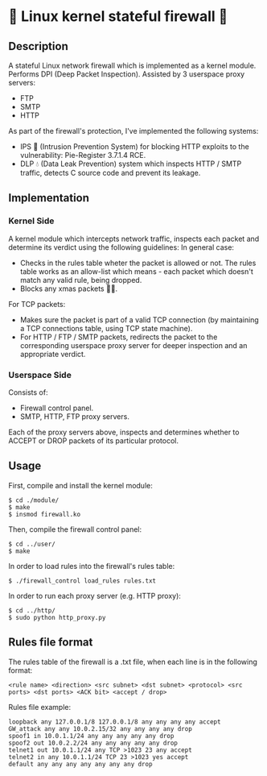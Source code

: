 # 🐧 Linux kernel stateful firewall 🧱

## Description

A stateful Linux network firewall which is implemented as a kernel module.
Performs DPI (Deep Packet Inspection).
Assisted by 3 userspace proxy servers:
* FTP
* SMTP
* HTTP

As part of the firewall's protection, I've implemented the following systems:
* IPS 🔎 (Intrusion Prevention System) for blocking HTTP exploits to the vulnerability: Pie-Register 3.7.1.4 RCE.
* DLP 💧 (Data Leak Prevention) system which inspects HTTP / SMTP traffic, detects C source code and prevent its leakage.

## Implementation

### Kernel Side

A kernel module which intercepts network traffic, inspects each packet and determine its verdict using the following guidelines:
In general case:
* Checks in the rules table wheter the packet is allowed or not. The rules table works as an allow-list which means - each packet which doesn't match any valid rule, being dropped.
* Blocks any xmas packets 🎅🏽.

For TCP packets:
* Makes sure the packet is part of a valid TCP connection (by maintaining a TCP connections table, using TCP state machine).
* For HTTP / FTP / SMTP packets, redirects the packet to the corresponding userspace proxy server for deeper inspection and an appropriate verdict.

### Userspace Side

Consists of:
* Firewall control panel.
* SMTP, HTTP, FTP proxy servers.

Each of the proxy servers above, inspects and determines whether to ACCEPT or DROP packets of its particular protocol.

## Usage

First, compile and install the kernel module:
```
$ cd ./module/
$ make						
$ insmod firewall.ko
```

Then, compile the firewall control panel:
```
$ cd ../user/				
$ make						
```

In order to load rules into the firewall's rules table:
```
$ ./firewall_control load_rules rules.txt
```

In order to run each proxy server (e.g. HTTP proxy):
```
$ cd ../http/
$ sudo python http_proxy.py
```

## Rules file format

The rules table of the firewall is a .txt file, when each line is in the following format:
```
<rule name> <direction> <src subnet> <dst subnet> <protocol> <src ports> <dst ports> <ACK bit> <accept / drop>
```

Rules file example:
```
loopback any 127.0.0.1/8 127.0.0.1/8 any any any any accept
GW_attack any any 10.0.2.15/32 any any any any drop
spoof1 in 10.0.1.1/24 any any any any any drop
spoof2 out 10.0.2.2/24 any any any any any drop
telnet1 out 10.0.1.1/24 any TCP >1023 23 any accept
telnet2 in any 10.0.1.1/24 TCP 23 >1023 yes accept
default any any any any any any any drop
```
